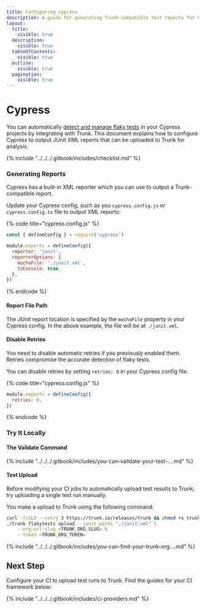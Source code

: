 ```yaml
---
title: Configuring cypress
description: A guide for generating Trunk-compatible test reports for Cypress tests
layout:
  title:
    visible: true
  description:
    visible: true
  tableOfContents:
    visible: true
  outline:
    visible: true
  pagination:
    visible: true
---
```


# Cypress

You can automatically [detect and manage flaky tests](../../detection.md) in your Cypress projects by integrating with Trunk. This document explains how to configure Cypress to output JUnit XML reports that can be uploaded to Trunk for analysis.

{% include "../../../.gitbook/includes/checklist.md" %}

### Generating Reports

Cypress has a built-in XML reporter which you can use to output a Trunk-compatible report.

Update your Cypress config, such as you `cypress.config.js` or `cypress.config.ts` file to output XML reports:

{% code title="cypress.config.js" %}
```javascript
const { defineConfig } = require('cypress')

module.exports = defineConfig({
  reporter: 'junit',
  reporterOptions: {
    mochaFile: './junit.xml',
    toConsole: true,
  },
})
```
{% endcode %}

#### Report File Path

The JUnit report location is specified by the `mochaFile` property in your Cypress config. In the above example, the file will be at `./junit.xml`.

#### Disable Retries

You need to disable automatic retries if you previously enabled them. Retries compromise the accurate detection of flaky tests.

You can disable retries by setting `retries: 0` in your Cypress config file.

{% code title="cypress.config.js" %}
```javascript
module.exports = defineConfig({
  retries: 0,
})
```
{% endcode %}

### Try It Locally

#### The Validate Command

{% include "../../../.gitbook/includes/you-can-validate-your-test-....md" %}

#### Test Upload

Before modifying your CI jobs to automatically upload test results to Trunk, try uploading a single test run manually.

You make a upload to Trunk using the following command:

```sh
curl -fsSLO --retry 3 https://trunk.io/releases/trunk && chmod +x trunk
./trunk flakytests upload --junit-paths "./junit.xml" \
    --org-url-slug <TRUNK_ORG_SLUG> \
    --token <TRUNK_ORG_TOKEN>
```

{% include "../../../.gitbook/includes/you-can-find-your-trunk-org....md" %}

## Next Step

Configure your CI to upload test runs to Trunk. Find the guides for your CI framework below:

{% include "../../../.gitbook/includes/ci-providers.md" %}

